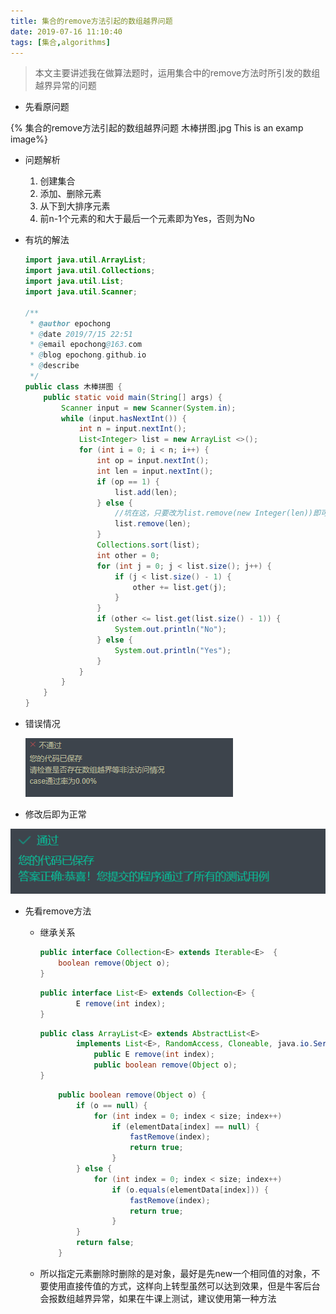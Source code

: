 ```yaml
---
title: 集合的remove方法引起的数组越界问题
date: 2019-07-16 11:10:40
tags: [集合,algorithms]
---
```


> 本文主要讲述我在做算法题时，运用集合中的remove方法时所引发的数组越界异常的问题

- 先看原问题

 {% 集合的remove方法引起的数组越界问题 木棒拼图.jpg This is an examp image%}

- 问题解析

  1. 创建集合
  2. 添加、删除元素
  3. 从下到大排序元素
  4. 前n-1个元素的和大于最后一个元素即为Yes，否则为No

- 有坑的解法

  ```java
  import java.util.ArrayList;
  import java.util.Collections;
  import java.util.List;
  import java.util.Scanner;
  
  /**
   * @author epochong
   * @date 2019/7/15 22:51
   * @email epochong@163.com
   * @blog epochong.github.io
   * @describe
   */
  public class 木棒拼图 {
      public static void main(String[] args) {
          Scanner input = new Scanner(System.in);
          while (input.hasNextInt()) {
              int n = input.nextInt();
              List<Integer> list = new ArrayList <>();
              for (int i = 0; i < n; i++) {
                  int op = input.nextInt();
                  int len = input.nextInt();
                  if (op == 1) {
                      list.add(len);
                  } else {
                      //坑在这，只要改为list.remove(new Integer(len))即可
                      list.remove(len);
                  }
                  Collections.sort(list);
                  int other = 0;
                  for (int j = 0; j < list.size(); j++) {
                      if (j < list.size() - 1) {
                          other += list.get(j);
                      }
                  }
                  if (other <= list.get(list.size() - 1)) {
                      System.out.println("No");
                  } else {
                      System.out.println("Yes");
                  }
              }
          }
      }
  }
  
  ```

- 错误情况

  ![越界](集合的remove方法引起的数组越界问题/数组越界.png)

- 修改后即为正常

  

![通过](集合的remove方法引起的数组越界问题\通过.png)

- 先看remove方法

  - 继承关系

    ```java
    public interface Collection<E> extends Iterable<E>  {
        boolean remove(Object o);
    }
    ```

    ```java
    public interface List<E> extends Collection<E> {
    		E remove(int index);
    }
    ```

    ```java
    public class ArrayList<E> extends AbstractList<E>
            implements List<E>, RandomAccess, Cloneable, java.io.Serializable {
                public E remove(int index);
                public boolean remove(Object o);
    }
    ```

    ```java
        public boolean remove(Object o) {
            if (o == null) {
                for (int index = 0; index < size; index++)
                    if (elementData[index] == null) {
                        fastRemove(index);
                        return true;
                    }
            } else {
                for (int index = 0; index < size; index++)
                    if (o.equals(elementData[index])) {
                        fastRemove(index);
                        return true;
                    }
            }
            return false;
        }
    ```

  - 所以指定元素删除时删除的是对象，最好是先new一个相同值的对象，不要使用直接传值的方式，这样向上转型虽然可以达到效果，但是牛客后台会报数组越界异常，如果在牛课上测试，建议使用第一种方法

    